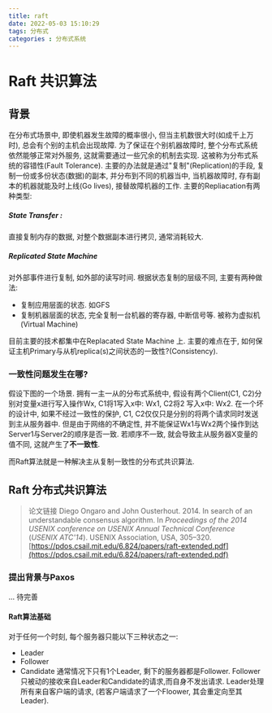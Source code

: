 ```yaml
---
title: raft
date: 2022-05-03 15:10:29
tags: 分布式
categories : 分布式系统
---
```

# Raft 共识算法

## 背景

在分布式场景中, 即使机器发生故障的概率很小, 但当主机数很大时(如成千上万时), 总会有个别的主机会出现故障. 为了保证在个别机器故障时, 整个分布式系统依然能够正常对外服务, 这就需要通过一些冗余的机制去实现. 这被称为分布式系统的容错性(Fault Tolerance). 
主要的办法就是通过"复制"(Replication)的手段, 复制一份或多份状态(数据)的副本, 并分布到不同的机器当中, 当机器故障时, 存有副本的机器就能及时上线(Go lives), 接替故障机器的工作.
主要的Repliacation有两种类型:
##### State Transfer : 
直接复制内存的数据, 对整个数据副本进行拷贝, 通常消耗较大.
##### Replicated State Machine
对外部事件进行复制, 如外部的读写时间. 根据状态复制的层级不同, 主要有两种做法:
- 复制应用层面的状态. 如GFS
- 复制机器层面的状态, 完全复制一台机器的寄存器, 中断信号等. 被称为虚拟机(Virtual Machine)

目前主要的技术都集中在Replacated State Machine 上. 主要的难点在于, 如何保证主机Primary与从机replica(s)之间状态的一致性?(Consistency).
### 一致性问题发生在哪?
假设下图的一个场景. 拥有一主一从的分布式系统中, 假设有两个Client(C1, C2)分别对变量x进行写入操作Wx, C1将1写入x中: Wx1, C2将2 写入x中: Wx2. 在一个坏的设计中, 如果不经过一致性的保护, C1, C2仅仅只是分别的将两个请求同时发送到主从服务器中. 但是由于网络的不确定性, 并不能保证Wx1与Wx2两个操作到达Server1与Server2的顺序是否一致. 若顺序不一致, 就会导致主从服务器X变量的值不同, 这就产生了**不一致性**.

而Raft算法就是一种解决主从复制一致性的分布式共识算法.

## Raft 分布式共识算法

>论文链接
>Diego Ongaro and John Ousterhout. 2014. In search of an understandable consensus algorithm. In <i>Proceedings of the 2014 USENIX conference on USENIX Annual Technical Conference</i> (<i>USENIX ATC'14</i>). USENIX Association, USA, 305–320.
>[https://pdos.csail.mit.edu/6.824/papers/raft-extended.pdf](https://pdos.csail.mit.edu/6.824/papers/raft-extended.pdf)

### 提出背景与Paxos

... 待完善


#### Raft算法基础
对于任何一个时刻, 每个服务器只能以下三种状态之一: 
- Leader
- Follower
- Candidate
通常情况下只有1个Leader, 剩下的服务器都是Follower. Follower只被动的接收来自Leader和Candidate的请求,而自身不发出请求. Leader处理所有来自客户端的请求, (若客户端请求了一个Floower, 其会重定向至其Leader).
